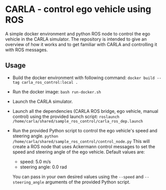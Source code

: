 # CARLA - control ego vehicle using ROS
A simple docker environment and python ROS node to control the ego vehicle in the CARLA simulator. The repository is intended to give an overview of how it works and to get familiar with CARLA and controlling it with ROS messages.

## Usage

 - Build the docker environment with following command:
	  `docker build --tag carla_ros_control:local .`
 - Run the docker image:
	  `bash run-docker.sh`
 - Launch the CARLA simulator.
 - Launch all the dependencies (CARLA ROS bridge, ego vehicle, manual control) using the provided launch script:
	  `roslaunch /home/carla/shared/sample_ros_control/carla_ros_dep.launch`
	  
 - Run the provided Python script to control the ego vehicle's speed and steering angle.
	  `python /home/carla/shared/sample_ros_control/control_node.py`
	  This will create a ROS node that uses Ackermann control messages to set the speed and steering angle of the 			ego vehicle. Default values are:
	  
	 - speed: 5.0 m/s
	 - steering angle: 0.0 rad
	 
	 You can pass in your own desired values using the `--speed` and `--steering_angle` arguments of the provided Python script.

